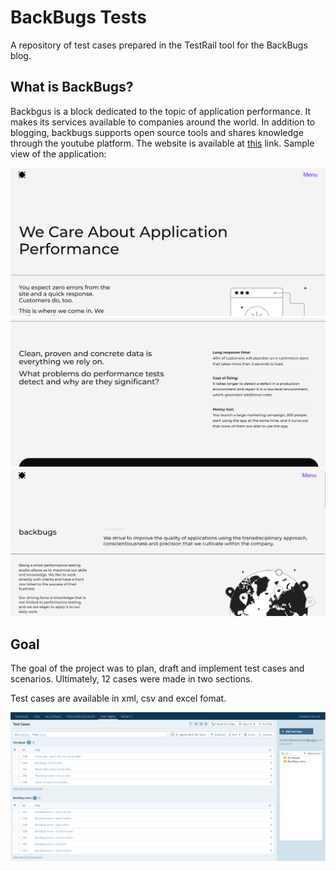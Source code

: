 # BackBugs Tests

A repository of test cases prepared in the TestRail tool for the BackBugs blog.

## What is BackBugs?
Backbgus is a block dedicated to the topic of application performance. It makes its services available to companies around the world. In addition to blogging, backbugs supports open source tools and shares knowledge through the youtube platform. The website is available at [this](https://backbugs.com/) link. Sample view of the application:

<img title="BackBugs" alt="BackBugs" src="https://github.com/Nhiiron/BackBugsTests/blob/main/backbugs02.PNG">
<img title="BackBugs" alt="BackBugs" src="https://github.com/Nhiiron/BackBugsTests/blob/main/backbugs03.PNG">
<img title="BackBugs" alt="BackBugs" src="https://github.com/Nhiiron/BackBugsTests/blob/main/backbugs04.PNG">

## Goal

The goal of the project was to plan, draft and implement test cases and scenarios. Ultimately, 12 cases were made in two sections.

Test cases are available in xml, csv and excel fomat.

<img title="BackBugs" alt="BackBugs" src="https://github.com/Nhiiron/BackBugsTests/blob/main/backbugs01.PNG">
